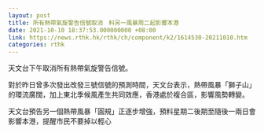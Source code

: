 ```yaml
---
layout: post
title: 所有熱帶氣旋警告信號取消　料另一風暴周二起影響本港
date: 2021-10-10 18:37:53.000000000 +08:00
link: https://news.rthk.hk/rthk/ch/component/k2/1614530-20211010.htm
categories: rthk
---
```


天文台下午取消所有熱帶氣旋警告信號。

對於昨日曾多次發出改發三號信號的預測時間，天文台表示，熱帶風暴「獅子山」的環流廣闊，加上東北季候風產生共同效應，香港處於複合區，影響風勢轉變。

天文台預告另一個熱帶風暴「圓規」正逐步增強，預料星期二後期至隨後一兩日會影響本港，提醒市民不要掉以輕心
